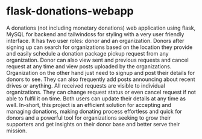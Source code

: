 # flask-donations-webapp
A donations (not including monetary donations) web application using flask, MySQL for backend and tailwindcss for styling with a very user friendly interface.
It has two user roles: donor and an organization. Donors after signing up can search for organizations based on the location they provide and easily schedule a donation package pickup request from any organization. Donor can also view sent and previous requests and cancel request at any time and view posts uploaded by the organizations. Organization on the other hand just need to signup and post their details for donors to see. They can also frequently add posts announcing about recent drives or anything. All received requests are visible to individual organizations. They can change request status or even cancel request if not able to fulfil it on time. Both users can update their details at any time as well. In-short, this project is an efficient solution for accepting and managing donations, making donating process effortless and quick for donors and a powerful tool for organizations seeking to grow their supporters and get insights on their donor base and better serve their mission.

